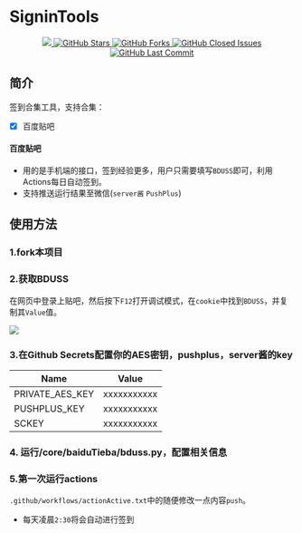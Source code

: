 # SigninTools
<p align="center">
  <a href="https://hits.seeyoufarm.com">
     <img src="https://hits.seeyoufarm.com/api/count/incr/badge.svg?url=https%3A%2F%2Fgithub.com%2F397179459%2FSigninTools&count_bg=%2379C83D&title_bg=%23555555&icon=&icon_color=%23E7E7E7&title=hits&edge_flat=false"/>
  </a>
  <a href="https://github.com/397179459/SigninTools">
    <img src="https://img.shields.io/github/stars/397179459/SigninTools" alt="GitHub Stars">
  </a>
  <a href="https://github.com/397179459/SigninTools">
    <img src="https://img.shields.io/github/forks/397179459/SigninTools" alt="GitHub Forks">
  </a>
  <a href="https://github.com/397179459/SigninTools/issues">
    <img src="https://img.shields.io/github/issues-closed-raw/397179459/SigninTools" alt="GitHub Closed Issues">
  </a>
  <a href="https://github.com/397179459/SigninTools">
    <img src="https://img.shields.io/github/last-commit/397179459/SigninTools" alt="GitHub Last Commit">
  </a>
</p>

## 简介
签到合集工具，支持合集：
- [x] 百度贴吧
#### 百度贴吧
- 用的是手机端的接口，签到经验更多，用户只需要填写`BDUSS`即可，利用Actions每日自动签到。
- 支持推送运行结果至微信(`server酱` `PushPlus`)

## 使用方法

### 1.fork本项目

### 2.获取BDUSS

在网页中登录上贴吧，然后按下`F12`打开调试模式，在`cookie`中找到`BDUSS`，并复制其`Value`值。

![](./assets/获取BDUSS.gif)

### 3.在Github Secrets配置你的AES密钥，pushplus，server酱的key

Name | Value
-|-
PRIVATE_AES_KEY | xxxxxxxxxxx
PUSHPLUS_KEY | xxxxxxxxxxx
SCKEY | xxxxxxxxxxx

### 4. 运行/core/baiduTieba/bduss.py，配置相关信息

### 5.第一次运行actions
`.github/workflows/actionActive.txt`中的随便修改一点内容`push`。

- 每天凌晨`2:30`将会自动进行签到